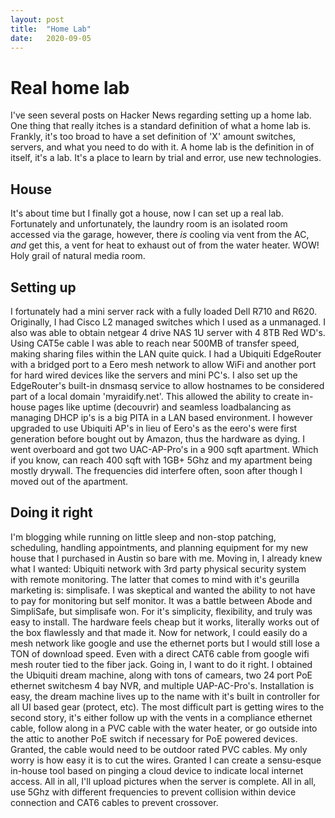 ```yaml
---
layout:	post
title:	"Home Lab"
date:	2020-09-05
---
```


# Real home lab
I've seen several posts on Hacker News regarding setting up a home lab. One thing that really itches is a standard definition of what a home lab is. Frankly, it's too broad to have a set definition of 'X' amount switches, servers, and what you need to do with it. A home lab is the definition in of itself, it's a lab. It's a place to learn by trial and error, use new technologies.

## House
It's about time but I finally got a house, now I can set up a real lab. Fortunately and unfortunately, the laundry room is an isolated room accessed via the garage, however, there *is* cooling via vent from the AC, *and* get this, a vent for heat to exhaust out of from the water heater. WOW! Holy grail of natural media room.

## Setting up
I fortunately had a mini server rack with a fully loaded Dell R710 and R620. Originally, I had Cisco L2 managed switches which I used as a unmanaged. I also was able to obtain netgear 4 drive NAS 1U server with 4 8TB Red WD's. Using CAT5e cable I was able to reach near 500MB of transfer speed, making sharing files within the LAN quite quick. I had a Ubiquiti EdgeRouter with a bridged port to a Eero mesh network to allow WiFi and another port for hard wired devices like the servers and mini PC's. I also set up the EdgeRouter's built-in dnsmasq service to allow hostnames to be considered part of a local domain 'myraidify.net'. This allowed the ability to create in-house pages like uptime (decouvrir) and seamless loadbalancing as managing DHCP ip's is a big PITA in a LAN based environment. I however upgraded to use Ubiquiti AP's in lieu of Eero's as the eero's were first generation before bought out by Amazon, thus the hardware as dying. I went overboard and got two UAC-AP-Pro's in a 900 sqft apartment. Which if you know, can reach 400 sqft with 1GB+ 5Ghz and my apartment being mostly drywall. The frequencies did interfere often, soon after though I moved out of the apartment.

## Doing it right
I'm blogging while running on little sleep and non-stop patching, scheduling, handling appointments, and planning equipment for my new house that I purchased in Austin so bare with me. Moving in, I already knew what I wanted: Ubiquiti network with 3rd party physical security system with remote monitoring. The latter that comes to mind with it's geurilla marketing is: simplisafe. I was skeptical and wanted the ability to not have to pay for monitoring but self monitor. It was a battle between Abode and SimpliSafe, but simplisafe won. For it's simplicity, flexibility, and truly was easy to install. The hardware feels cheap but it works, literally works out of the box flawlessly and that made it. Now for network, I could easily do a mesh network like google and use the ethernet ports but I would still lose a TON of download speed. Even with a direct CAT6 cable from google wifi mesh router tied to the fiber jack. Going in, I want to do it right. I obtained the Ubiquiti dream machine, along with tons of camears, two 24 port PoE ethernet switchesm 4 bay NVR, and multiple UAP-AC-Pro's. Installation is easy, the dream machine lives up to the name with it's built in controller for all UI based gear (protect, etc). The most difficult part is getting wires to the second story, it's either follow up with the vents in a compliance ethernet cable, follow along in a PVC cable with the water heater, or go outside into the attic to another PoE switch if necessary for PoE powered devices. Granted, the cable would need to be outdoor rated PVC cables. My only worry is how easy it is to cut the wires. Granted I can create a sensu-esque in-house tool based on pinging a cloud device to indicate local internet access. All in all, I'll upload pictures when the server is complete. All in all, use 5Ghz with different frequencies to prevent collision within device connection and CAT6 cables to prevent crossover.